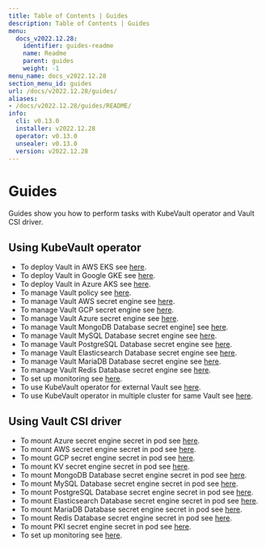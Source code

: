 ```yaml
---
title: Table of Contents | Guides
description: Table of Contents | Guides
menu:
  docs_v2022.12.28:
    identifier: guides-readme
    name: Readme
    parent: guides
    weight: -1
menu_name: docs_v2022.12.28
section_menu_id: guides
url: /docs/v2022.12.28/guides/
aliases:
- /docs/v2022.12.28/guides/README/
info:
  cli: v0.13.0
  installer: v2022.12.28
  operator: v0.13.0
  unsealer: v0.13.0
  version: v2022.12.28
---
```


# Guides

Guides show you how to perform tasks with KubeVault operator and Vault CSI driver.

## Using KubeVault operator

- To deploy Vault in AWS EKS see [here](/docs/v2022.12.28/guides/platforms/eks).
- To deploy Vault in Google GKE see [here](/docs/v2022.12.28/guides/platforms/gke).
- To deploy Vault in Azure AKS see [here](/docs/v2022.12.28/guides/platforms/aks).
- To manage Vault policy see [here](/docs/v2022.12.28/guides/policy-management/overview).
- To manage Vault AWS secret engine see [here](/docs/v2022.12.28/guides/secret-engines/aws/overview).
- To manage Vault GCP secret engine see [here](/docs/v2022.12.28/guides/secret-engines/gcp/overview).
- To manage Vault Azure secret engine see [here](/docs/v2022.12.28/guides/secret-engines/azure/overview).
- To manage Vault MongoDB Database secret engine] see [here](/docs/v2022.12.28/guides/secret-engines/mongodb/overview).
- To manage Vault MySQL Database secret engine see [here](/docs/v2022.12.28/guides/secret-engines/mysql/overview).
- To manage Vault PostgreSQL Database secret engine see [here](/docs/v2022.12.28/guides/secret-engines/postgres/overview).
- To manage Vault Elasticsearch Database secret engine see [here](/docs/v2022.12.28/guides/secret-engines/elasticsearch/overview).
- To manage Vault MariaDB Database secret engine see [here](/docs/v2022.12.28/guides/secret-engines/mariadb/overview).
- To manage Vault Redis Database secret engine see [here](/docs/v2022.12.28/guides/secret-engines/redis/overview).
- To set up monitoring see [here](/docs/v2022.12.28/guides/monitoring/overview).
- To use KubeVault operator for external Vault see [here](/docs/v2022.12.28/guides/platforms/external-vault).
- To use KubeVault operator in multiple cluster for same Vault see [here](/docs/v2022.12.28/guides/platforms/multi-cluster-vault).

## Using Vault CSI driver

- To mount Azure secret engine secret in pod see [here](/docs/v2022.12.28/guides/secret-engines/azure/csi-driver).
- To mount AWS secret engine secret in pod see [here](/docs/v2022.12.28/guides/secret-engines/aws/csi-driver).
- To mount GCP secret engine secret in pod see [here](/docs/v2022.12.28/guides/secret-engines/gcp/csi-driver).
- To mount KV secret engine secret in pod see [here](/docs/v2022.12.28/guides/secret-engines/kv/csi-driver).
- To mount MongoDB Database secret engine secret in pod see [here](/docs/v2022.12.28/guides/secret-engines/mongodb/csi-driver).
- To mount MySQL Database secret engine secret in pod see [here](/docs/v2022.12.28/guides/secret-engines/mysql/csi-driver).
- To mount PostgreSQL Database secret engine secret in pod see [here](/docs/v2022.12.28/guides/secret-engines/postgres/csi-driver).
- To mount Elasticsearch Database secret engine secret in pod see [here](/docs/v2022.12.28/guides/secret-engines/elasticsearch/csi-driver).
- To mount MariaDB Database secret engine secret in pod see [here](/docs/v2022.12.28/guides/secret-engines/mariadb/csi-driver).
- To mount Redis Database secret engine secret in pod see [here](/docs/v2022.12.28/guides/secret-engines/redis/csi-driver).
- To mount PKI secret engine secret in pod see [here](/docs/v2022.12.28/guides/secret-engines/pki/csi-driver).
- To set up monitoring see [here](/docs/v2022.12.28/guides/monitoring/overview).

